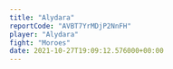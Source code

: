 ```yaml
---
title: "Alydara"
reportCode: "AVBT7YrMDjP2NnFH"
player: "Alydara"
fight: "Moroes"
date: 2021-10-27T19:09:12.576000+00:00
---
```

